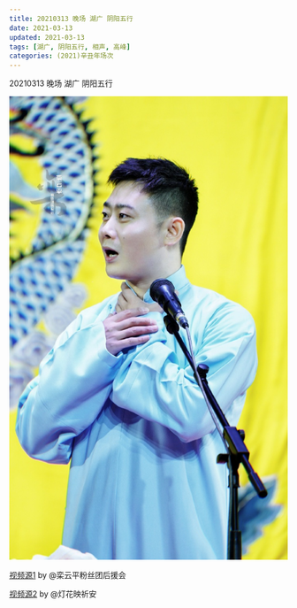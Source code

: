 ```yaml
---
title: 20210313 晚场 湖广 阴阳五行
date: 2021-03-13
updated: 2021-03-13
tags: [湖广, 阴阳五行, 相声, 高峰] 
categories: (2021)辛丑年场次
---
```

20210313 晚场 湖广 阴阳五行

![](https://raw.githubusercontent.com/rhenginium/image/main/007aVJ83ly1goiphmkgw5j31il2iokjm.jpg)

[视频源1](https://m.weibo.cn/6574451359/4614427540195591) by @栾云平粉丝团后援会

[视频源2](https://m.weibo.cn/status/4614431198420426?)  by @灯花映祈安